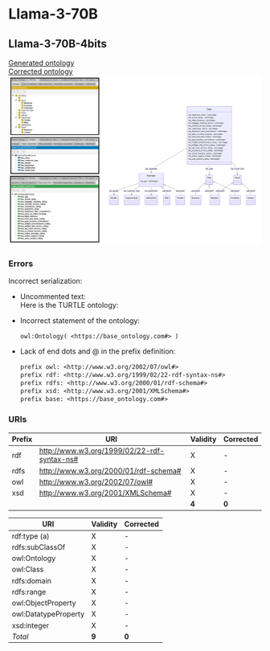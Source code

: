 # Llama-3-70B

## Llama-3-70B-4bits

[Generated ontology](./ontology.txt)
<br>
[Corrected ontology](./ontology_corrected.txt)
<br>
![](./ontology_corrected.png)

### Errors

Incorrect serialization:
-   Uncommented text:
    <br>
    Here is the TURTLE ontology:

-   Incorrect statement of the ontology:
    ```
    owl:Ontology( <https://base_ontology.com#> )
    ```

-   Lack of end dots and @ in the prefix definition:
    ```
    prefix owl: <http://www.w3.org/2002/07/owl#>
    prefix rdf: <http://www.w3.org/1999/02/22-rdf-syntax-ns#>
    prefix rdfs: <http://www.w3.org/2000/01/rdf-schema#>
    prefix xsd: <http://www.w3.org/2001/XMLSchema#>
    prefix base: <https://base_ontology.com#>
    ```


### URIs

| Prefix | URI                                           | Validity | Corrected |
|--------|-----------------------------------------------|----------|-----------|
| rdf    | http://www.w3.org/1999/02/22-rdf-syntax-ns#   | X        | -         |
| rdfs   | http://www.w3.org/2000/01/rdf-schema#         | X        | -         |
| owl    | http://www.w3.org/2002/07/owl#                | X        | -         |
| xsd    | http://www.w3.org/2001/XMLSchema#             | X        | -         |
|        |                                               | **4**    | **0**     |


| URI                  | Validity | Corrected            |
|----------------------|----------|----------------------|
| rdf:type (a)         | X        | -                    |
| rdfs:subClassOf      | X        | -                    |
| owl:Ontology         | X        | -                    |
| owl:Class            | X        | -                    |
| rdfs:domain          | X        | -                    |
| rdfs:range           | X        | -                    |
| owl:ObjectProperty   | X        | -                    |
| owl:DatatypeProperty | X        | -                    |
| xsd:integer          | X        | -                    |
| *Total*              | **9**    | **0**                |